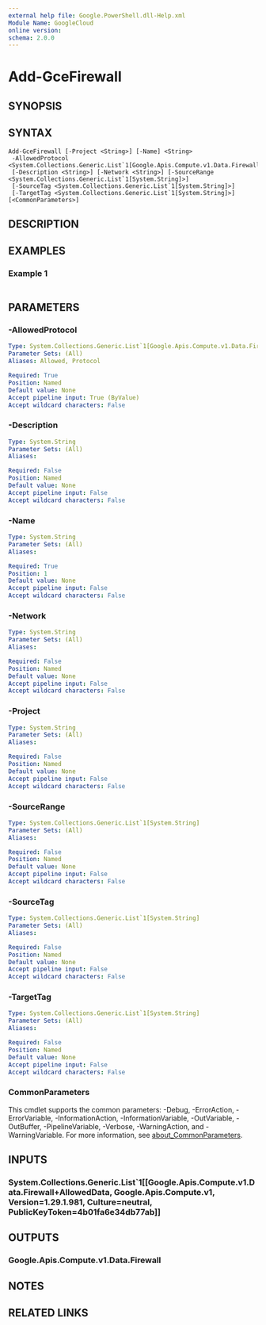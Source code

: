 ```yaml
---
external help file: Google.PowerShell.dll-Help.xml
Module Name: GoogleCloud
online version:
schema: 2.0.0
---
```


# Add-GceFirewall

## SYNOPSIS


## SYNTAX

```
Add-GceFirewall [-Project <String>] [-Name] <String>
 -AllowedProtocol <System.Collections.Generic.List`1[Google.Apis.Compute.v1.Data.Firewall+AllowedData]>
 [-Description <String>] [-Network <String>] [-SourceRange <System.Collections.Generic.List`1[System.String]>]
 [-SourceTag <System.Collections.Generic.List`1[System.String]>]
 [-TargetTag <System.Collections.Generic.List`1[System.String]>] [<CommonParameters>]
```

## DESCRIPTION


## EXAMPLES

### Example 1
```powershell

```



## PARAMETERS

### -AllowedProtocol


```yaml
Type: System.Collections.Generic.List`1[Google.Apis.Compute.v1.Data.Firewall+AllowedData]
Parameter Sets: (All)
Aliases: Allowed, Protocol

Required: True
Position: Named
Default value: None
Accept pipeline input: True (ByValue)
Accept wildcard characters: False
```

### -Description


```yaml
Type: System.String
Parameter Sets: (All)
Aliases:

Required: False
Position: Named
Default value: None
Accept pipeline input: False
Accept wildcard characters: False
```

### -Name


```yaml
Type: System.String
Parameter Sets: (All)
Aliases:

Required: True
Position: 1
Default value: None
Accept pipeline input: False
Accept wildcard characters: False
```

### -Network


```yaml
Type: System.String
Parameter Sets: (All)
Aliases:

Required: False
Position: Named
Default value: None
Accept pipeline input: False
Accept wildcard characters: False
```

### -Project


```yaml
Type: System.String
Parameter Sets: (All)
Aliases:

Required: False
Position: Named
Default value: None
Accept pipeline input: False
Accept wildcard characters: False
```

### -SourceRange


```yaml
Type: System.Collections.Generic.List`1[System.String]
Parameter Sets: (All)
Aliases:

Required: False
Position: Named
Default value: None
Accept pipeline input: False
Accept wildcard characters: False
```

### -SourceTag


```yaml
Type: System.Collections.Generic.List`1[System.String]
Parameter Sets: (All)
Aliases:

Required: False
Position: Named
Default value: None
Accept pipeline input: False
Accept wildcard characters: False
```

### -TargetTag


```yaml
Type: System.Collections.Generic.List`1[System.String]
Parameter Sets: (All)
Aliases:

Required: False
Position: Named
Default value: None
Accept pipeline input: False
Accept wildcard characters: False
```

### CommonParameters
This cmdlet supports the common parameters: -Debug, -ErrorAction, -ErrorVariable, -InformationAction, -InformationVariable, -OutVariable, -OutBuffer, -PipelineVariable, -Verbose, -WarningAction, and -WarningVariable. For more information, see [about_CommonParameters](http://go.microsoft.com/fwlink/?LinkID=113216).

## INPUTS

### System.Collections.Generic.List`1[[Google.Apis.Compute.v1.Data.Firewall+AllowedData, Google.Apis.Compute.v1, Version=1.29.1.981, Culture=neutral, PublicKeyToken=4b01fa6e34db77ab]]

## OUTPUTS

### Google.Apis.Compute.v1.Data.Firewall

## NOTES

## RELATED LINKS
